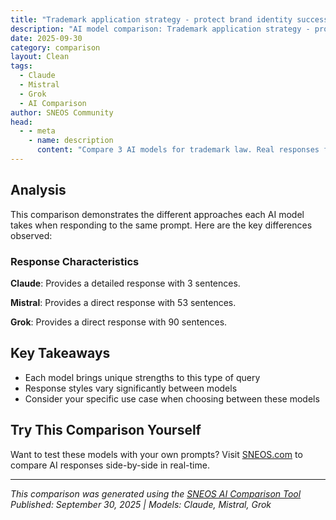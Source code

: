 ```yaml
---
title: "Trademark application strategy - protect brand identity successfully"
description: "AI model comparison: Trademark application strategy - protect brand identity successfully..."
date: 2025-09-30
category: comparison
layout: Clean
tags:
  - Claude
  - Mistral
  - Grok
  - AI Comparison
author: SNEOS Community
head:
  - - meta
    - name: description
      content: "Compare 3 AI models for trademark law. Real responses from Claude, Mistral, Grok with detailed analysis."
---
```


<ChatComparison
  title="Trademark application strategy - protect brand identity successfully"
  prompt="Trademark application strategy - protect brand identity successfully"
  :responses='{"Claude": "# Comprehensive Trademark Application Strategy\n\n## \uD83C\uDFAF Pre-Application Planning\n\n### Brand Assessment\n- **Trademark Search \u0026 Analysis**\n - Comprehensive federal database search (USPTO)\n - State trademark registrations review\n - Common law trademark research\n - International trademark databases (if applicable)\n - Domain name and social media handle availability\n\n- **Mark Strength Evaluation**\n - **Fanciful/Coined** (strongest): Made-up words\n - **Arbitrary**: Real words unrelated to goods/services\n - **Suggestive**: Hints at qualities without describing\n - **Descriptive** (weak): Avoid if possible\n - **Generic** (unprotectable): Never registrable\n\n### Strategic Considerations\n- **Geographic Scope**: Federal vs. state vs. international\n- **Timeline Planning**: 8-18 months for registration\n- **Budget Allocation**: Filing fees, attorney costs, maintenance\n- **Business Goals Alignment**: Current and future product lines\n\n## \uD83D\uDCCB Application Preparation\n\n### Classification Strategy\n- **Goods vs. Services**: Proper categorization\n- **International Classes**: Select all relevant Nice Classification classes\n- **Specimen Planning**: Prepare evidence of use for each class\n- **Description Precision**: Clear, specific identification of goods/services\n\n### Filing Basis Selection\n- **Use in Commerce (1a)**: Already using the mark\n- **Intent to Use (1b)**: Plan to use within 6 months\n- **Foreign Application (44d)**: Based on foreign filing\n- **Foreign Registration (44e)**: Based on foreign registration\n\n## \uD83D\uDE80 Filing Best Practices\n\n### Application Components\n\u0060\u0060\u0060\nEssential Elements:\n\u251C\u2500\u2500 Mark representation (word, logo, or combination)\n\u251C\u2500\u2500 Applicant information (individual or entity)\n\u251C\u2500\u2500 Goods/services identification\n\u251C\u2500\u2500 Filing basis with supporting evidence\n\u251C\u2500\u2500 Proper classification\n\u2514\u2500\u2500 Required fees\n\u0060\u0060\u0060\n\n### Common Pitfalls to Avoid\n- **Overly Broad Descriptions**: Be specific but not limiting\n- **Inadequate Specimens**: Ensure proper use evidence\n- **Wrong Filing Basis**: Choose appropriate foundation\n- **Missing Disclaimers**: Disclaim descriptive elements\n- **Incomplete Applications**: All fields properly completed\n\n## \uD83D\uDEE1\uFE0F Protection Optimization\n\n### Portfolio Development\n- **Core Brand Elements**: Primary marks first\n- **Variations \u0026 Extensions**: Logos, slogans, product names\n- **Defensive Registrations**: Related marks in key classes\n- **Domain Strategy**: Secure matching web addresses\n\n### International Considerations\n- **Madrid Protocol**: Cost-effective multi-country filing\n- **Priority Countries**: Key markets for your business\n- **Local Requirements**: Country-specific regulations\n- **Enforcement Capabilities**: Consider legal systems\n\n## \u2696\uFE0F Legal Strategy\n\n### Professional Guidance\n- **Trademark Attorney Benefits**\n - Comprehensive clearance searches\n - Application strategy optimization\n - Office action responses\n - Enforcement and defense\n - Portfolio management\n\n### Risk Mitigation\n- **Clearance Opinions**: Written legal analysis\n- **Watch Services**: Monitor for conflicting applications\n- **Coexistence Agreements**: Resolve conflicts amicably\n- **Insurance Considerations**: IP insurance policies\n\n## \uD83D\uDCC8 Post-Filing Management\n\n### Application Monitoring\n- **Status Tracking**: Regular USPTO database checks\n- **Office Action Response**: 6-month deadline compliance\n- **Publication Period**: 30-day opposition window\n- **Registration Certificate**: Final approval documentation\n\n### Maintenance Requirements\n\u0060\u0060\u0060\nCritical Deadlines:\n\u251C\u2500\u2500 Years 5-6: Section 8 Declaration of Use\n\u251C\u2500\u2500 Years 9-10: Section 9 Renewal \u002B Section 8\n\u251C\u2500\u2500 Every 10 years: Renewal required\n\u2514\u2500\u2500 Continuous use: Maintain commercial use\n\u0060\u0060\u0060\n\n## \uD83C\uDFAF Enforcement Strategy\n\n### Brand Monitoring\n- **Watch Services**: Professional monitoring systems\n- **Online Surveillance**: Domain names, social media\n- **Market Monitoring**: Competitor activities\n- **Counterfeit Detection**: Product marketplace monitoring\n\n### Enforcement Actions\n- **Cease \u0026 Desist**: Initial enforcement step\n- **Opposition Proceedings**: Challenge conflicting applications\n- **Cancellation Actions**: Remove conflicting registrations\n- **Federal Court Litigation**: When necessary\n\n## \uD83D\uDCA1 Strategic Tips for Success\n\n### Timing Optimization\n- **Early Filing**: File before public disclosure\n- **Market Entry Coordination**: Align with business launch\n- **", "Mistral": "Creating a successful trademark application strategy to protect your brand identity involves several key steps. Here\u0027s a comprehensive guide to help you:\n\n### 1. **Conduct a Thorough Trademark Search**\n - **Purpose**: Ensure your desired trademark is not already in use or too similar to existing trademarks.\n - **Tools**: Use the USPTO\u0027s Trademark Electronic Search System (TESS) or equivalent databases in your country.\n - **Scope**: Search for identical and similar marks, including phonetic equivalents and variations.\n\n### 2. **Choose a Strong Trademark**\n - **Types of Marks**:\n - **Fanciful**: Completely made-up words (e.g., Kodak).\n - **Arbitrary**: Existing words used in an unrelated context (e.g., Apple for computers).\n - **Suggestive**: Words that suggest a quality or characteristic of the product (e.g., Jaguar for cars).\n - **Descriptive**: Words that describe the product (e.g., Best Buy).\n - **Generic**: Common names for products (e.g., Aspirin).\n - **Strength**: Fanciful and arbitrary marks are the strongest and easiest to protect.\n\n### 3. **Prepare a Comprehensive Application**\n - **Identify Goods/Services**: Clearly define the goods or services your trademark will cover.\n - **Classification**: Use the Nice Classification system to categorize your goods/services.\n - **Specimen**: Provide a specimen showing how the mark is used in commerce.\n - **Declaration**: Include a declaration that you are the owner of the mark and that it is in use.\n\n### 4. **File the Application**\n - **Electronic Filing**: Use the USPTO\u0027s Trademark Electronic Application System (TEAS) or equivalent in your country.\n - **Fees**: Pay the required filing fees.\n - **Timeline**: Be aware of the timeline for examination and potential opposition periods.\n\n### 5. **Monitor the Application Process**\n - **Examination**: The trademark office will review your application for compliance with legal requirements.\n - **Office Actions**: Respond to any office actions or requests for additional information promptly.\n - **Publication**: If approved, your mark will be published for opposition.\n\n### 6. **Defend Against Opposition**\n - **Opposition Period**: Be prepared to defend your mark if anyone files an opposition.\n - **Legal Representation**: Consider hiring a trademark attorney to handle any opposition proceedings.\n\n### 7. **Maintain and Enforce Your Trademark**\n - **Renewal**: Ensure you renew your trademark registration at the appropriate intervals.\n - **Monitoring**: Continuously monitor for infringement and take action if necessary.\n - **Usage**: Use the \u00AE symbol for registered marks and \u2122 for unregistered marks to assert your rights.\n\n### 8. **International Protection**\n - **Madrid Protocol**: Consider using the Madrid Protocol for international trademark protection.\n - **Local Filings**: File trademark applications in key international markets where you plan to operate.\n\n### 9. **Brand Strategy**\n - **Consistency**: Use your trademark consistently across all marketing materials and products.\n - **Brand Guidelines**: Develop and enforce brand guidelines to maintain consistency.\n - **Education**: Educate your team and partners about the importance of trademark protection and proper usage.\n\n### 10. **Legal Consultation**\n - **Attorney**: Consult with a trademark attorney to ensure all legal requirements are met and to navigate any complexities.\n - **Regular Reviews**: Periodically review your trademark portfolio to ensure it aligns with your business strategy.\n\nBy following these steps, you can create a robust trademark application strategy that effectively protects your brand identity.", "Grok": "Creating a successful trademark application strategy to protect your brand identity requires a combination of research, planning, and legal know-how. A trademark is a critical asset for distinguishing your business, products, or services from competitors, and a strong strategy ensures long-term protection and minimizes legal risks. Below is a step-by-step guide to developing an effective trademark application strategy:\n\n---\n\n### 1. Understand What Can Be Trademarked\nBefore diving into the application process, understand what qualifies for trademark protection. Trademarks can include:\n- Words (brand names, slogans)\n- Logos and designs\n- Symbols or icons\n- Sounds, colors, or even smells (in some jurisdictions, though less common)\n \nEnsure that your mark is distinctive and not merely descriptive or generic. For example:\n- Distinctive: \u0022Nike\u0022 (a unique word with no inherent meaning related to shoes)\n- Descriptive: \u0022Soft\u0022 for a pillow (less likely to be granted protection unless it has acquired distinctiveness through use)\n\n---\n\n### 2. Conduct a Comprehensive Trademark Search\nBefore filing, conduct a thorough search to ensure your desired trademark isn\u2019t already in use or registered by someone else. This step prevents potential conflicts and costly legal battles down the line.\n- **Search Tools**: Use free databases like the United States Patent and Trademark Office (USPTO) TESS (Trademark Electronic Search System) or the EUIPO (European Union Intellectual Property Office) database, depending on your region.\n- **Professional Help**: Consider hiring a trademark attorney or using paid search services for a more exhaustive search, including common law trademarks (unregistered but in use).\n- **Scope**: Check for similar marks in related industries, not just identical matches, as they can still cause confusion.\n\nIf a similar mark exists, assess whether it poses a risk (based on geography, industry, and likelihood of confusion) and decide whether to modify your mark or proceed with caution.\n\n---\n\n### 3. Choose the Right Trademark Classes\nTrademarks are registered under specific classes of goods and services (based on the Nice Classification system, which has 45 classes). Select the classes that best represent your current and future business offerings.\n- **Current Use**: Register for the classes in which you currently operate.\n- **Future Expansion**: Consider classes for potential expansion to avoid re-filing later (though some jurisdictions require proof of intent to use in those classes).\n\nFor example, a clothing brand might register under Class 25 (clothing) and Class 35 (retail services). Be strategic but realistic\u2014registering in too many irrelevant classes can be costly and may invite oppositions.\n\n---\n\n### 4. Decide on Geographic Coverage\nTrademark protection is territorial, meaning it only applies in the regions where it\u2019s registered. Decide where you need protection based on your market:\n- **National**: File in your home country if you operate locally (e.g., USPTO for the U.S.).\n- **Regional**: Use regional systems like the EUIPO for EU-wide protection.\n- **International**: If you operate globally, consider the Madrid Protocol, administered by the World Intellectual Property Organization (WIPO), which allows you to file a single application for multiple countries.\n\nFactor in costs and prioritize key markets first. You can always expand protection later as your business grows.\n\n---\n\n### 5. Strengthen Your Mark Before Filing\nTo maximize the chances of approval and enforcement:\n- **Avoid Descriptive Terms**: As mentioned earlier, distinctive or arbitrary marks are more likely to be approved. If your mark is descriptive, build \u201Csecondary meaning\u201D through extensive use and marketing before filing.\n- **Document Use**: If your trademark is already in use, gather evidence (e.g., marketing materials, sales records) to support a claim of prior use, which can help in disputes.\n- **Design Consistency**: If your trademark includes a logo, ensure consistent use across all platforms for stronger brand recognition and easier enforcement.\n\n---\n\n### 6. Prepare a Strong Application\nA well-prepared application reduces the risk of rejection or delays. Include:\n- **Accurate Identification**: Clearly describe your mark (word, logo, or combination) and provide high-quality specimens if required (e.g., images of the mark in use on products or packaging).\n- **Correct Ownership**: Ensure the applicant (individual, company, or entity) is the true owner of the mark. Misidentification can invalidate the registration.\n- **Intent to Use vs. Actual Use**: In some jurisdictions (like the U.S.), you can file based on \u201Cintent to use\u201D if the mark isn\u2019t in commerce yet. Be prepared to show use within a specified timeframe if required.\n\nConsider hiring a trademark attorney to draft and file the application to avoid procedural errors, which are a common reason for rejections.\n\n---\n\n### 7. Monitor and Respond During the Examination Process\nAfter filing, your application will be reviewed by a trademark examiner for compliance with legal requirements. Common issues include:\n- Similarity to existing marks (likelihood of confusion)\n- Descriptive or generic terms\n- Incomplete or incorrect information\n\nIf an \u201Coffice action\u201D (a formal objection) is issued, respond promptly with clarifications or amendments. Missing deadlines can result in abandonment of the application.\n\nAdditionally, monitor for oppositions from third parties during the publication period (when your mark is made public for objections). Be prepared to defend your application if challenged.\n\n---\n\n### 8. Maintain and Enforce Your Trademark\nOnce registered, trademark protection isn\u2019t automatic forever\u2014it requires active management:\n- **Renewals**: Trademarks typically need renewal every 10 years (varies by jurisdiction). Mark renewal deadlines on your calendar.\n- **Use It or Lose It**: Many jurisdictions require proof of ongoing use. Failure to use the mark can lead to cancellation (e.g., through a \u201Cnon-use\u201D challenge).\n- **Monitor Infringement**: Regularly search for unauthorized use of your mark online, in marketplaces, and in your industry. Use monitoring services or set up Google Alerts for your brand name.\n- **Enforce Rights**: Take swift action against infringers by sending cease-and-desist letters or pursuing legal action if necessary. Ignoring violations can weaken your trademark.\n\n---\n\n### 9. Build a Holistic Brand Protection Strategy\nTrademarks are just one piece of brand identity protection. Complement your strategy with:\n- **Domain Names**: Secure relevant domain names to prevent cybersquatting.\n- **Copyrights**: Protect original creative content (e.g., website designs, marketing materials).\n- **Trade Secrets**: Safeguard proprietary processes or recipes that give you a competitive edge.\n- **Social Media Handles**: Claim consistent handles across platforms to maintain brand consistency.\n\n---\n\n### 10. Budget and Prioritize\nTrademark registration and maintenance can be expensive, especially for small businesses or startups. Prioritize based on:\n- Core markets and products\n- Likelihood of confusion or infringement risks\n- Budget constraints (national filings are often cheaper than international ones)\n\nCosts can include filing fees (e.g., $250\u2013$350 per class in the U.S.), attorney fees, and potential opposition or litigation expenses.\n\n---\n\n### Key Tips for Success\n- **Work with Experts**: A trademark attorney can save time, money, and stress by navigating complex legal requirements and disputes.\n- **Start Early**: File for protection as soon as possible, even if based on \u201Cintent to use,\u201D to establish priority over competitors.\n- **Be Unique**: Choose a creative, distinctive mark to reduce the likelihood of conflicts and rejections.\n- **Stay Proactive**: Regularly review your trademark portfolio and adapt to changes in your business or market.\n\nBy following this strategy, you can effectively protect your brand identity, avoid legal pitfalls, and build a strong foundation for your business\u2019s long-term success. If you\u2019re unsure about specific steps or local laws, consult with a trademark professional in your jurisdiction. Where are you planning to register your trademark, and do you have a specific mark in mind already? I can tailor further advice based on that!"}' 
  published-date="11:40"
/>

## Analysis

This comparison demonstrates the different approaches each AI model takes when responding to the same prompt. Here are the key differences observed:

### Response Characteristics

**Claude**: Provides a detailed response with 3 sentences. 

**Mistral**: Provides a direct response with 53 sentences. 

**Grok**: Provides a direct response with 90 sentences. 

## Key Takeaways

- Each model brings unique strengths to this type of query
- Response styles vary significantly between models
- Consider your specific use case when choosing between these models

## Try This Comparison Yourself

Want to test these models with your own prompts? Visit [SNEOS.com](https://sneos.com) to compare AI responses side-by-side in real-time.

---

*This comparison was generated using the [SNEOS AI Comparison Tool](https://sneos.com)*
*Published: September 30, 2025 | Models: Claude, Mistral, Grok*
